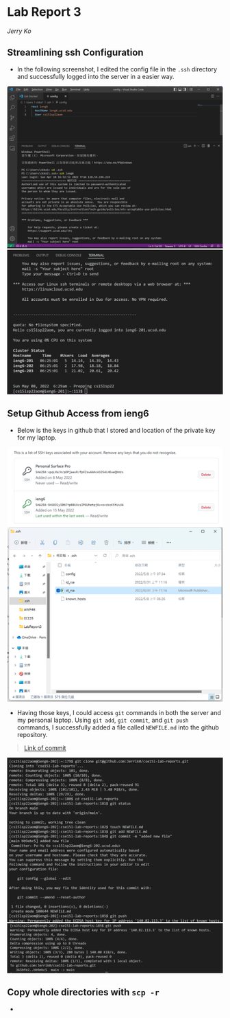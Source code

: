 # Lab Report 3
_Jerry Ko_

## Streamlining ssh Configuration

* In the following screenshot, I edited the config file in the `.ssh` directory and successfully logged into the server in a easier way.

![image1](https://github.com/Jerrik0/cse15l-lab-reports/blob/main/Lab-report-3/ssh%20ieng6.png?raw=true)
![image2](https://github.com/Jerrik0/cse15l-lab-reports/blob/main/Lab-report-3/ssh%20ieng6(2).png?raw=true)

## Setup Github Access from ieng6
* Below is the keys in github that I stored and location of the private key for my laptop. 

![image3](https://github.com/Jerrik0/cse15l-lab-reports/blob/main/Lab-report-3/ssh%20key.png?raw=true)
![image4](https://github.com/Jerrik0/cse15l-lab-reports/blob/main/Lab-report-3/private%20key%20spot.png?raw=true)
* Having those keys, I could access `git` commands in both the server and my personal laptop. Using `git add`, `git commit`, and `git push` commands, I successfully added a file called `NEWFILE.md` into the github repository.
> [Link of commit](https://github.com/Jerrik0/cse15l-lab-reports/commit/bb9ebc563bb03b65264cb9997f54c92b4001af58)

![image5](https://github.com/Jerrik0/cse15l-lab-reports/blob/main/Lab-report-3/cloned.png?raw=true)
![image6](https://github.com/Jerrik0/cse15l-lab-reports/blob/main/Lab-report-3/cloned-2.png?raw=true)

## Copy whole directories with `scp -r`
* 